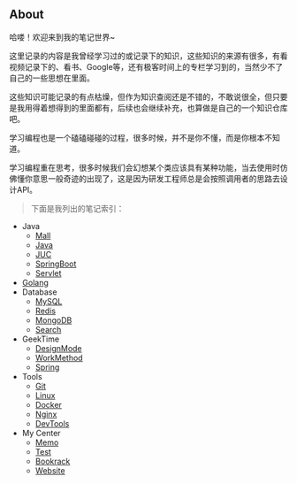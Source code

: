 ## About

哈喽！欢迎来到我的笔记世界~

这里记录的内容是我曾经学习过的或记录下的知识，这些知识的来源有很多，有看视频记录下的、看书、Google等，还有极客时间上的专栏学习到的，当然少不了自己的一些思想在里面。

这些知识可能记录的有点枯燥，但作为知识查阅还是不错的，不敢说很全，但只要是我用得着想得到的里面都有，后续也会继续补充，也算做是自己的一个知识仓库吧。

学习编程也是一个磕磕碰碰的过程，很多时候，并不是你不懂，而是你根本不知道。

学习编程重在思考，很多时候我们会幻想某个类应该具有某种功能，当去使用时仿佛懂你意思一般奇迹的出现了，这是因为研发工程师总是会按照调用者的思路去设计API。



> 下面是我列出的笔记索引：

* Java
  * [Mall](/Mall/)
  * [Java](/Java/)
  * [JUC](/JUC/)
  * [SpringBoot](/SpringBoot/)
  * [Servlet](/Servlet/)
* [Golang](/Golang/)
* Database
  * [MySQL](/MySQL/)
  * [Redis](/Redis/)
  * [MongoDB](/MongoDB/)
  * [Search](/Search/)
* GeekTime
  * [DesignMode](/DesignMode/)
  * [WorkMethod](/WorkMethod/)
  * [Spring](/Spring/)
* Tools
  * [Git](/Git/)
  * [Linux](/Linux/)
  * [Docker](/Docker/)
  * [Nginx](/Nginx/)
  * [DevTools](/DevTools/)
* My Center
  * [Memo](/Memo/)
  * [Test](/Test/)
  * [Bookrack](/Bookrack/)
  * [Website](/Website/)

